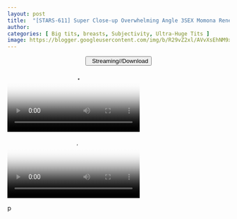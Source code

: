 ```yaml
---
layout: post
title:  "[STARS-611] Super Close-up Overwhelming Angle 3SEX Momona Renen SODstar 1 in a million"
author: 
categories: [ Big tits, breasts, Subjectivity, Ultra-Huge Tits ]
image: https://blogger.googleusercontent.com/img/b/R29vZ2xl/AVvXsEhNM9x9d_lBs0BhsdmbuBG5C5hOcY86kk-Spln-bzOvj0MqP6NMBCxikZWxw6NW9tZwAFJcjMT9ElbMZT_j1GTkZDBOA2b-P95GEp8Zij7YzjM4lRWJVXZa7YA5v4HsPrJLBiInSoEc97h7jJjVBwCwfg3BHtC5r-5KKyxRuaZMPvldRXDADaa3efYC/s1600/1stars611pl.jpg
---
```


<center>
<a href="/svr/stars-611">
<button class="btn btn-outline-dark py-2 px-5 d-block w-100 show-comments"><i class="fa fa-external-link"></i> &nbsp; Streaming//Download</button>
</a>
</center>

<video class='js-player' poster="https://blogger.googleusercontent.com/img/b/R29vZ2xl/AVvXsEhNM9x9d_lBs0BhsdmbuBG5C5hOcY86kk-Spln-bzOvj0MqP6NMBCxikZWxw6NW9tZwAFJcjMT9ElbMZT_j1GTkZDBOA2b-P95GEp8Zij7YzjM4lRWJVXZa7YA5v4HsPrJLBiInSoEc97h7jJjVBwCwfg3BHtC5r-5KKyxRuaZMPvldRXDADaa3efYC/s1600/1stars611pl.jpg" controls playsinline>
  <source src="https://fvs.io/redirector?token=YjR2V0NHV1pxY081SG5Iall3SjFSNEp2S04vR1ZHM01zbDc4S2lTSDVuNlZhUnlTWE5nL0FRc2ZhQTl6THlpdzRpaDQ1dy9VampFWjIxNnhlemZvSWlSSWljMHFnZi81WkFqc3NkdXdiT3VBWXlKY0FZTUxxY0l4UGpXZDhZUmw1Z3FXdnBqbS8xTzJuRGxqN1VHZUFBVXFZSFpVVmpNUDo2cHRnenRLQlo0Kzc2N3FwZ1VqSzRBPT05ZAP" type="video/mp4">
</video>

<video class='js-player' poster="https://blogger.googleusercontent.com/img/b/R29vZ2xl/AVvXsEhNM9x9d_lBs0BhsdmbuBG5C5hOcY86kk-Spln-bzOvj0MqP6NMBCxikZWxw6NW9tZwAFJcjMT9ElbMZT_j1GTkZDBOA2b-P95GEp8Zij7YzjM4lRWJVXZa7YA5v4HsPrJLBiInSoEc97h7jJjVBwCwfg3BHtC5r-5KKyxRuaZMPvldRXDADaa3efYC/s1600/1stars611pl.jpg" controls playsinline>
  <source src="https://cdn77-vid-mp4.xnxx-cdn.com/2DJ-2RiJzqNUjROXneEurQ==,1655570616/videos/mp4/a/3/6/xvideos.com_a36fce3e162a9c2b2f8a18b111f1cac4.mp4?ui=MzYuODIuOTguMjUzLS92aWRlby11M2tnaGVjLzNfb3Jhbmdfc2FuZ2VfLQ==" type="video/mp4">
</video>

p
